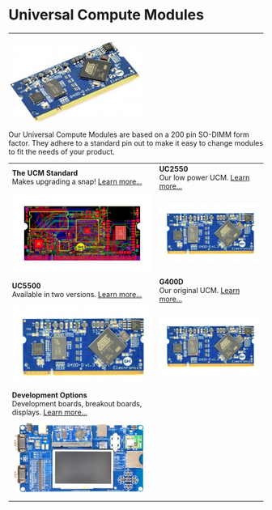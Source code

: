 # Universal Compute Modules
---
![G400D](../images/g400d_noborder.jpg)

Our Universal Compute Modules are based on a 200 pin SO-DIMM form factor.  They adhere to a standard pin out to make it easy to change modules to fit the needs of your product.

|  |  |
|--|--|
| **The UCM Standard** </br> Makes upgrading a snap! [Learn more...](standard.md) | **UC2550** </br> Our low power UCM. [Learn more...](uc2550.md) |
| [![UCM SOM](images/som.jpg)](standard.md) | [![G400D](images/g400d.jpg)](uc2550.md) |
| **UC5500** </br> Available in two versions. [Learn more...](uc5550.md) | **G400D** </br> Our original UCM. [Learn more...](g400d.md) |
| [![G400D](images/g400d.jpg)](uc5550.md) | [![G400D](images/g400d.jpg)](g400d.md) |
| **Development Options** </br> Development boards, breakout boards, displays. [Learn more...](accessories.md) |  |
| [![G400 Dev Board](images/g400dev.jpg)](accessories.md) |  |
